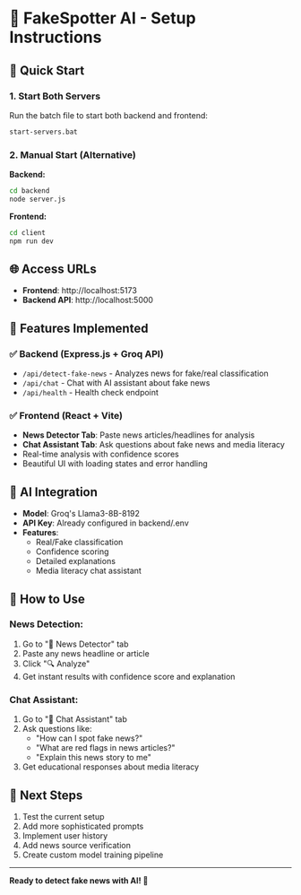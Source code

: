 # 🧠 FakeSpotter AI - Setup Instructions

## 🚀 Quick Start

### 1. Start Both Servers
Run the batch file to start both backend and frontend:
```bash
start-servers.bat
```

### 2. Manual Start (Alternative)

**Backend:**
```bash
cd backend
node server.js
```

**Frontend:**
```bash
cd client
npm run dev
```

## 🌐 Access URLs
- **Frontend**: http://localhost:5173
- **Backend API**: http://localhost:5000

## 🔧 Features Implemented

### ✅ Backend (Express.js + Groq API)
- `/api/detect-fake-news` - Analyzes news for fake/real classification
- `/api/chat` - Chat with AI assistant about fake news
- `/api/health` - Health check endpoint

### ✅ Frontend (React + Vite)
- **News Detector Tab**: Paste news articles/headlines for analysis
- **Chat Assistant Tab**: Ask questions about fake news and media literacy
- Real-time analysis with confidence scores
- Beautiful UI with loading states and error handling

## 🤖 AI Integration
- **Model**: Groq's Llama3-8B-8192
- **API Key**: Already configured in backend/.env
- **Features**: 
  - Real/Fake classification
  - Confidence scoring
  - Detailed explanations
  - Media literacy chat assistant

## 📱 How to Use

### News Detection:
1. Go to "📰 News Detector" tab
2. Paste any news headline or article
3. Click "🔍 Analyze"
4. Get instant results with confidence score and explanation

### Chat Assistant:
1. Go to "💬 Chat Assistant" tab
2. Ask questions like:
   - "How can I spot fake news?"
   - "What are red flags in news articles?"
   - "Explain this news story to me"
3. Get educational responses about media literacy

## 🔄 Next Steps
1. Test the current setup
2. Add more sophisticated prompts
3. Implement user history
4. Add news source verification
5. Create custom model training pipeline

---

**Ready to detect fake news with AI! 🎯**
